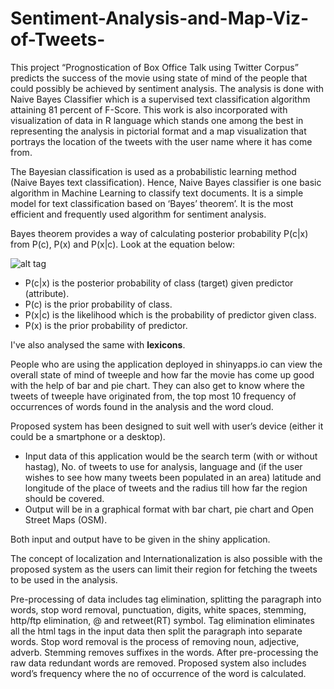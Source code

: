 # Sentiment-Analysis-and-Map-Viz-of-Tweets-
This project “Prognostication of Box Office Talk using Twitter Corpus” predicts the success of the movie using state of mind of the people that could possibly be achieved by sentiment analysis. The analysis is done with Naive Bayes Classifier which is a supervised text classification algorithm attaining 81 percent of F-Score. This work is also incorporated with visualization of data in R language which stands one among the best in representing the analysis in pictorial format and a map visualization that portrays the location of the tweets with the user name where it has come from.

The Bayesian classification is used as a probabilistic learning method (Naive Bayes text classification). Hence, Naive Bayes classifier is one basic algorithm in Machine Learning to classify text documents. It is a simple model for text classification based on ‘Bayes’ theorem’. It is the most efficient and frequently used algorithm for sentiment analysis.

Bayes theorem provides a way of calculating posterior probability P(c|x) from P(c), P(x) and P(x|c). Look at the equation below:

![alt tag](https://github.com/SolomonAathiRaj/Sentiment-Analysis-and-Map-Viz-of-Tweets-/blob/master/images/Bayes_rule.png)
  
* P(c|x) is the posterior probability of class (target) given predictor (attribute).
* P(c) is the prior probability of class.
* P(x|c) is the likelihood which is the probability of predictor given class.
* P(x) is the prior probability of predictor.

I've also analysed the same with **lexicons**.

People who are using the application deployed in shinyapps.io can view the overall state of mind of tweeple and how far the movie has come up good with the help of bar and pie chart. They can also get to know where the tweets of tweeple have originated from, the top most 10 frequency of occurrences of words found in the analysis and the word cloud. 

Proposed system has been designed to suit well with user’s device (either it could be a smartphone or a desktop). 

* Input data of this application would be the search term (with or without hastag), No. of tweets to use for analysis, language and (if the user wishes to see how many tweets been populated in an area) latitude and longitude of the place of tweets and the radius till how far the region should be covered. 
* Output will be in a graphical format with bar chart, pie chart and Open Street Maps (OSM). 

Both input and output have to be given in the shiny application. 

The concept of localization and Internationalization is also possible with the proposed system as the users can limit their region for fetching the tweets to be used in the analysis.  

Pre-processing of data includes tag elimination, splitting the paragraph into words, stop word removal, punctuation, digits, white spaces, stemming, http/ftp elimination, @ and retweet(RT) symbol. Tag elimination eliminates all the html tags in the input data then split the paragraph into separate words. Stop word removal is the process of removing noun, adjective, adverb. Stemming removes suffixes in the words. After pre-processing the raw data redundant words are removed. Proposed system also includes word’s frequency where the no of occurrence of the word is calculated.


